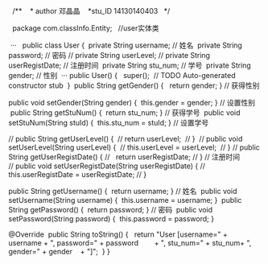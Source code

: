   /** 
  * author 邓晶晶 
  *stu_ID 14130140403
  */
 
   package com.classInfo.Entity;
  //user实体类
 
 ···
  public class User { 
    private String username; // 姓名 
    private String password; // 密码
    // private String userLevel; 
    // private String userRegistDate; // 注册时间 
    private String stu_num; // 学号 
    private String gender; // 性别
  ··· 
 public User() {  
    super();  // TODO Auto-generated constructor stub 
 }
 public String getGender() {  
    return gender; } // 获得性别
    
 public void setGender(String gender) {  this.gender = gender; } // 设置性别
 public String getStuNum() {  return stu_num; } // 获得学号
 public void setStuNum(String stuId) {  this.stu_num = stuId; } // 设置学号
 
 
 // public String getUserLevel() { 
 //    return userLevel; 
 // } 
 // public void setUserLevel(String userLevel) { 
 //    this.userLevel = userLevel; 
 // }
 // public String getUserRegistDate() {
 //    return userRegistDate;
 // } 
 // 注册时间
 // public void setUserRegistDate(String userRegistDate) {
 //    this.userRegistDate = userRegistDate;
 // }
 
 
 public String getUsername() {  return username; } // 姓名
 public void setUsername(String username) {  this.username = username; }
 public String getPassword() {  return password; } // 密码
 public void setPassword(String password) {  this.password = password; }
 
 @Override 
 public String toString() {  
     return "User [username=" + username + ", password=" + password        + ", stu_num=" + stu_num+ ", gender=" + gender    + "]"; 
 }
}
